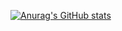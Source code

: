 [![Anurag's GitHub stats](https://github-readme-stats.vercel.app/api?username=HarryKito&count_private=true&theme=tokyonight)](https://github.com/anuraghazra/github-readme-stats)
